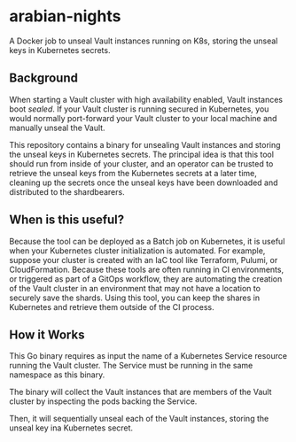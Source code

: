 # arabian-nights
A Docker job to unseal Vault instances running on K8s, storing the unseal keys in Kubernetes secrets.

## Background

When starting a Vault cluster with high availability enabled, Vault instances boot _sealed_. If your Vault cluster is running secured in Kubernetes, you would normally port-forward your Vault cluster to your local machine and manually unseal the Vault.

This repository contains a binary for unsealing Vault instances and storing the unseal keys in Kubernetes secrets. The principal idea is that this tool should run from inside of your cluster, and an operator can be trusted to retrieve the unseal keys from the Kubernetes secrets at a later time, cleaning up the secrets once the unseal keys have been downloaded and distributed to the shardbearers.

## When is this useful?

Because the tool can be deployed as a Batch job on Kubernetes, it is useful when your Kubernetes cluster initialization is automated. For example, suppose your cluster is created with an IaC tool like Terraform, Pulumi, or CloudFormation. Because these tools are often running in CI environments, or triggered as part of a GitOps workflow, they are automating the creation of the Vault cluster in an environment that may not have a location to securely save the shards. Using this tool, you can keep the shares in Kubernetes and retrieve them outside of the CI process.

## How it Works

This Go binary requires as input the name of a Kubernetes Service resource running the Vault cluster. The Service must be running in the same namespace as this binary.

The binary will collect the Vault instances that are members of the Vault cluster by inspecting the pods backing the Service.

Then, it will sequentially unseal each of the Vault instances, storing the unseal key ina Kubernetes secret.
